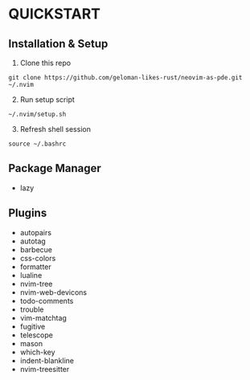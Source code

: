 # QUICKSTART

## Installation & Setup


1. Clone this repo
```
git clone https://github.com/geloman-likes-rust/neovim-as-pde.git ~/.nvim
```

2. Run setup script
```
~/.nvim/setup.sh
```

3. Refresh shell session
```
source ~/.bashrc
```

## Package Manager
- lazy

## Plugins

- autopairs
- autotag
- barbecue
- css-colors
- formatter
- lualine
- nvim-tree
- nvim-web-devicons
- todo-comments
- trouble
- vim-matchtag
- fugitive
- telescope
- mason
- which-key
- indent-blankline
- nvim-treesitter
